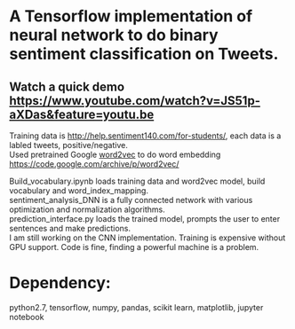 # A Tensorflow implementation of neural network to do binary sentiment classification on Tweets.  

## Watch a quick demo https://www.youtube.com/watch?v=JS51p-aXDas&feature=youtu.be

Training data is http://help.sentiment140.com/for-students/, each data is a labled tweets, positive/negative.  
Used pretrained Google [word2vec](https://en.wikipedia.org/wiki/Word2vec) to do word embedding https://code.google.com/archive/p/word2vec/

Build_vocabulary.ipynb loads training data and word2vec model, build vocabulary and word_index_mapping.  
sentiment_analysis_DNN is a fully connected network with various optimization and normalization algorithms.  
prediction_interface.py loads the trained model, prompts the user to enter sentences and make predictions.  
I am still working on the CNN implementation. Training is expensive without GPU support. Code is fine, finding a powerful machine is a problem.

# Dependency:
python2.7, tensorflow, numpy, pandas, scikit learn, matplotlib, jupyter notebook
